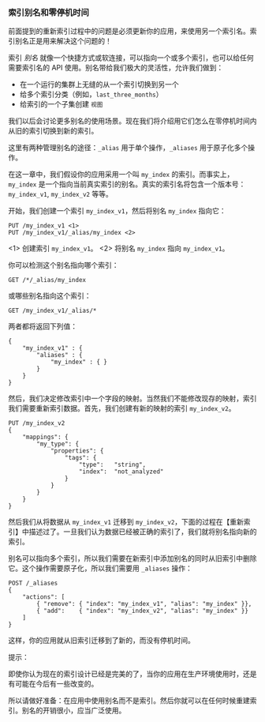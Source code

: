 ### 索引别名和零停机时间

前面提到的重新索引过程中的问题是必须更新你的应用，来使用另一个索引名。索引别名正是用来解决这个问题的！

索引 _别名_ 就像一个快捷方式或软连接，可以指向一个或多个索引，也可以给任何需要索引名的 API 使用。别名带给我们极大的灵活性，允许我们做到：

* 在一个运行的集群上无缝的从一个索引切换到另一个
* 给多个索引分类（例如，`last_three_months`）
* 给索引的一个子集创建 `视图`

我们以后会讨论更多别名的使用场景。现在我们将介绍用它们怎么在零停机时间内从旧的索引切换到新的索引。

这里有两种管理别名的途径：`_alias` 用于单个操作，`_aliases` 用于原子化多个操作。

在这一章中，我们假设你的应用采用一个叫 `my_index` 的索引。而事实上，`my_index` 是一个指向当前真实索引的别名。真实的索引名将包含一个版本号：`my_index_v1`, `my_index_v2` 等等。

开始，我们创建一个索引 `my_index_v1`，然后将别名 `my_index` 指向它：

```
PUT /my_index_v1 <1>
PUT /my_index_v1/_alias/my_index <2>
```

<!-- SENSE: 070_Index_Mgmt/55_Aliases.json -->

<1> 创建索引 `my_index_v1`。
<2> 将别名 `my_index` 指向 `my_index_v1`。

你可以检测这个别名指向哪个索引：

```
GET /*/_alias/my_index
```

<!-- SENSE: 070_Index_Mgmt/55_Aliases.json -->

或哪些别名指向这个索引：

```
GET /my_index_v1/_alias/*
```

<!-- SENSE: 070_Index_Mgmt/55_Aliases.json -->

两者都将返回下列值：

```
{
    "my_index_v1" : {
        "aliases" : {
            "my_index" : { }
        }
    }
}
```

然后，我们决定修改索引中一个字段的映射。当然我们不能修改现存的映射，索引我们需要重新索引数据。首先，我们创建有新的映射的索引 `my_index_v2`。

```
PUT /my_index_v2
{
    "mappings": {
        "my_type": {
            "properties": {
                "tags": {
                    "type":   "string",
                    "index":  "not_analyzed"
                }
            }
        }
    }
}
```

<!-- SENSE: 070_Index_Mgmt/55_Aliases.json -->

然后我们从将数据从 `my_index_v1` 迁移到 `my_index_v2`，下面的过程在【重新索引】中描述过了。一旦我们认为数据已经被正确的索引了，我们就将别名指向新的索引。

别名可以指向多个索引，所以我们需要在新索引中添加别名的同时从旧索引中删除它。这个操作需要原子化，所以我们需要用 `_aliases` 操作：

```
POST /_aliases
{
    "actions": [
        { "remove": { "index": "my_index_v1", "alias": "my_index" }},
        { "add":    { "index": "my_index_v2", "alias": "my_index" }}
    ]
}
```

<!-- SENSE: 070_Index_Mgmt/55_Aliases.json -->

这样，你的应用就从旧索引迁移到了新的，而没有停机时间。

提示：

即使你认为现在的索引设计已经是完美的了，当你的应用在生产环境使用时，还是有可能在今后有一些改变的。

所以请做好准备：在应用中使用别名而不是索引。然后你就可以在任何时候重建索引。别名的开销很小，应当广泛使用。
